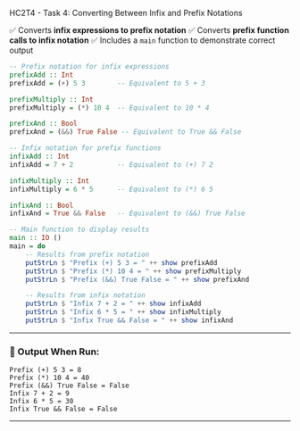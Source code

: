HC2T4 - Task 4: Converting Between Infix and Prefix Notations

✅ Converts **infix expressions to prefix notation**
✅ Converts **prefix function calls to infix notation**
✅ Includes a `main` function to demonstrate correct output

```haskell
-- Prefix notation for infix expressions
prefixAdd :: Int
prefixAdd = (+) 5 3        -- Equivalent to 5 + 3

prefixMultiply :: Int
prefixMultiply = (*) 10 4  -- Equivalent to 10 * 4

prefixAnd :: Bool
prefixAnd = (&&) True False -- Equivalent to True && False

-- Infix notation for prefix functions
infixAdd :: Int
infixAdd = 7 + 2           -- Equivalent to (+) 7 2

infixMultiply :: Int
infixMultiply = 6 * 5      -- Equivalent to (*) 6 5

infixAnd :: Bool
infixAnd = True && False   -- Equivalent to (&&) True False

-- Main function to display results
main :: IO ()
main = do
    -- Results from prefix notation
    putStrLn $ "Prefix (+) 5 3 = " ++ show prefixAdd
    putStrLn $ "Prefix (*) 10 4 = " ++ show prefixMultiply
    putStrLn $ "Prefix (&&) True False = " ++ show prefixAnd

    -- Results from infix notation
    putStrLn $ "Infix 7 + 2 = " ++ show infixAdd
    putStrLn $ "Infix 6 * 5 = " ++ show infixMultiply
    putStrLn $ "Infix True && False = " ++ show infixAnd
```

---

### 🧾 Output When Run:

```
Prefix (+) 5 3 = 8
Prefix (*) 10 4 = 40
Prefix (&&) True False = False
Infix 7 + 2 = 9
Infix 6 * 5 = 30
Infix True && False = False
```

---
